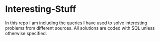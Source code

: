 # Interesting-Stuff
In this repo I am including the queries I have used to solve interesting problems from different sources. All solutions are coded with SQL unless otherwise specified.

